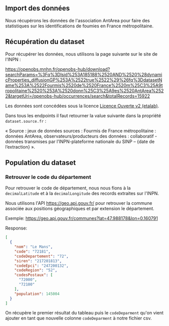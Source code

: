 ## Import des données

Nous récupérons les données de l'association AntArea pour faire des statistiques sur les identifications de foumies en France métropolitaine.

## Récupération du dataset

Pour récupérer les données, nous utilisons la page suivante sur le site de l'INPN :

https://openobs.mnhn.fr/openobs-hub/download?searchParams=%3Fq%3Dlsid%253A185188%2520AND%2520%28dynamicProperties_diffusionGP%253A%2522true%2522%29%26fq%3DdatasetName%253A%2522Fourmis%2520de%2520France%2520m%25C3%25A9tropolitaine%2520%253A%2520donn%25C3%25A9es%2520AntArea%2522&targetUri=/openobs-hub/occurrences/search&totalRecords=15922

Les données sont concédées sous la licence [Licence Ouverte v2 (etalab)](https://www.etalab.gouv.fr/wp-content/uploads/2017/04/ETALAB-Licence-Ouverte-v2.0.pdf).

Dans tous les endpoints il faut retourner la value suivante dans la propriété `dataset.source.fr` :

« Source : jeux de données sources : Fourmis de France métropolitaine : données AntArea, observateurs/producteurs des données : collaboratif - données transmises par l’INPN-plateforme nationale du SINP – {date de l’extraction} ». 

## Population du dataset

### Retrouver le code du département

Pour retrouver le code de département, nous nous fions à la `decimalLatitude` et à la `decimalLongitude` des records extraites sur l'INPN.

Nous utilisons l'API https://geo.api.gouv.fr/ pour retrouver la commune associée aux positions géographiques et par extension le département.

Exemple: https://geo.api.gouv.fr/communes?lat=47.988178&lon=0.160791

Response:
```json
[
  {
    "nom": "Le Mans",
    "code": "72181",
    "codeDepartement": "72",
    "siren": "217201813",
    "codeEpci": "247200132",
    "codeRegion": "52",
    "codesPostaux": [
      "72000",
      "72100"
    ],
    "population": 145004
  }
]
```

On récupère le premier résultat du tableau puis le `codeDeparment` qu'on vient ajouter en tant que nouvelle colonne `codeDeparment` à notre fichier csv.
